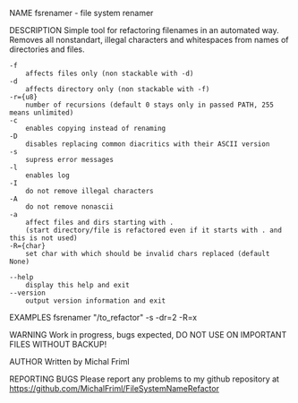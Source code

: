 NAME
    fsrenamer - file system renamer


DESCRIPTION
    Simple tool for refactoring filenames in an automated way.
    Removes all nonstandart, illegal characters and whitespaces from names of directories and files.

    -f 
        affects files only (non stackable with -d)
    -d 
        affects directory only (non stackable with -f)
    -r={u8}
        number of recursions (default 0 stays only in passed PATH, 255 means unlimited)
    -c 
        enables copying instead of renaming
    -D 
        disables replacing common diacritics with their ASCII version
    -s 
        supress error messages
    -l 
        enables log
    -I 
        do not remove illegal characters
    -A
        do not remove nonascii
    -a
        affect files and dirs starting with .
        (start directory/file is refactored even if it starts with . and this is not used)
    -R={char}
        set char with which should be invalid chars replaced (default None)

    --help 
        display this help and exit
    --version
        output version information and exit


EXAMPLES
    fsrenamer "/to_refactor" -s -dr=2 -R=x


WARNING
    Work in progress, bugs expected,
    DO NOT USE ON IMPORTANT FILES WITHOUT BACKUP!


AUTHOR
    Written by Michal Friml


REPORTING BUGS
    Please report any problems to my github repository at https://github.com/MichalFriml/FileSystemNameRefactor